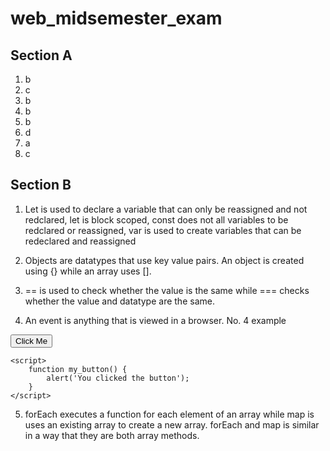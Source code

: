 # web_midsemester_exam

##  Section A

1. b
2. c
3. b
4. b
5. b
6. d
7. a
8. c


## Section B

1. Let is used to declare a variable that can only be reassigned and not redclared, let is block scoped, const does not all variables to be redclared or reassigned, var is used to create variables that can be redeclared and reassigned

2. Objects are datatypes that use key value pairs. An object is created using {} while an array uses [].

3. == is used to check whether the value is the same while === checks whether the value and datatype are the same.

4. An event is anything that is viewed in a browser.
No. 4 example

<body>
    <button onclick="my_button()">Click Me</button>

    <script>
        function my_button() {
            alert('You clicked the button');
        }
    </script>
</body> 
    
5. forEach executes a function for each element of an array while map is uses an existing array to create a new array. forEach and map is similar in a way that they are both array methods.
